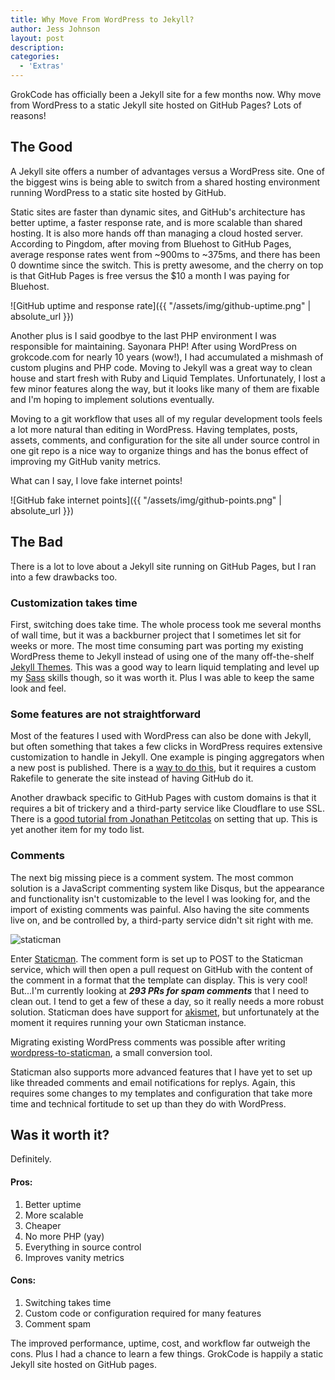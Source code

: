 ```yaml
---
title: Why Move From WordPress to Jekyll?
author: Jess Johnson
layout: post
description:
categories:
  - 'Extras'
---
```



GrokCode has officially been a Jekyll site for a few months now. Why move from WordPress to a static Jekyll site hosted on GitHub Pages? Lots of reasons!<!--more-->


## The Good

A Jekyll site offers a number of advantages versus a WordPress site. One of the biggest wins is being able to switch from a shared hosting environment running WordPress to a static site hosted by GitHub.

Static sites are faster than dynamic sites, and GitHub's architecture has better uptime, a faster response rate, and is more scalable than shared hosting. It is also more hands off than managing a cloud hosted server. According to Pingdom, after moving from Bluehost to GitHub Pages, average response rates went from ~900ms to ~375ms, and there has been 0 downtime since the switch. This is pretty awesome, and the cherry on top is that GitHub Pages is free versus the $10 a month I was paying for Bluehost.

![GitHub uptime and response rate]({{ "/assets/img/github-uptime.png" | absolute_url }})

Another plus is I said goodbye to the last PHP environment I was responsible for maintaining. Sayonara PHP! After using WordPress on grokcode.com for nearly 10 years (wow!), I had accumulated a mishmash of custom plugins and PHP code. Moving to Jekyll was a great way to clean house and start fresh with Ruby and Liquid Templates. Unfortunately, I lost a few minor features along the way, but it looks like many of them are fixable and I'm hoping to implement solutions eventually.

Moving to a git workflow that uses all of my regular development tools feels a lot more natural than editing in WordPress. Having templates, posts, assets, comments, and configuration for the site all under source control in one git repo is a nice way to organize things and has the bonus effect of improving my GitHub vanity metrics.

What can I say, I love fake internet points!

![GitHub fake internet points]({{ "/assets/img/github-points.png" | absolute_url }})

## The Bad

There is a lot to love about a Jekyll site running on GitHub Pages, but I ran into a few drawbacks too.

### Customization takes time

First, switching does take time. The whole process took me several months of wall time, but it was a backburner project that I sometimes let sit for weeks or more. The most time consuming part was porting my existing WordPress theme to Jekyll instead of using one of the many off-the-shelf [Jekyll Themes](http://jekyllthemes.org/). This was a good way to learn liquid templating and level up my [Sass](http://sass-lang.com/) skills though, so it was worth it. Plus I was able to keep the same look and feel.

### Some features are not straightforward

Most of the features I used with WordPress can also be done with Jekyll, but often something that takes a few clicks in WordPress requires extensive customization to handle in Jekyll. One example is pinging aggregators when a new post is published. There is a [way to do this](https://natelandau.com/how-to-notify-services-when-post-jekyll/), but it requires a custom Rakefile to generate the site instead of having GitHub do it.

Another drawback specific to GitHub Pages with custom domains is that it requires a bit of trickery and a third-party service like Cloudflare to use SSL. There is a [good tutorial from Jonathan Petitcolas](https://www.jonathan-petitcolas.com/2017/01/13/using-https-with-custom-domain-name-on-github-pages.html) on setting that up. This is yet another item for my todo list.

### Comments

The next big missing piece is a comment system. The most common solution is a JavaScript commenting system like Disqus, but the appearance and functionality isn't customizable to the level I was looking for, and the import of existing comments was painful. Also having the site comments live on, and be controlled by, a third-party service didn't sit right with me.

<img class="alignleft" src="{{ site.baseimgurl }}staticman-logo.png" alt="staticman"/>

Enter [Staticman](https://staticman.net/). The comment form is set up to POST to the Staticman service, which will then open a pull request on GitHub with the content of the comment in a format that the template can display. This is very cool! But...I'm currently looking at **_293 PRs for spam comments_** that I need to clean out. I tend to get a few of these a day, so it really needs a more robust solution. Staticman does have support for [akismet](https://en.wikipedia.org/wiki/Akismet), but unfortunately at the moment it requires running your own Staticman instance.

Migrating existing WordPress comments was possible after writing [wordpress-to-staticman](https://github.com/grokcode/wordpress-to-staticman), a small conversion tool.

Staticman also supports more advanced features that I have yet to set up like threaded comments and email notifications for replys. Again, this requires some changes to my templates and configuration that take more time and technical fortitude to set up than they do with WordPress.


## Was it worth it?

Definitely.


#### Pros:
1. Better uptime
1. More scalable
1. Cheaper
1. No more PHP (yay)
1. Everything in source control
1. Improves vanity metrics


#### Cons:
1. Switching takes time
1. Custom code or configuration required for many features
1. Comment spam


The improved performance, uptime, cost, and workflow far outweigh the cons. Plus I had a chance to learn a few things. GrokCode is happily a static Jekyll site hosted on GitHub pages.
